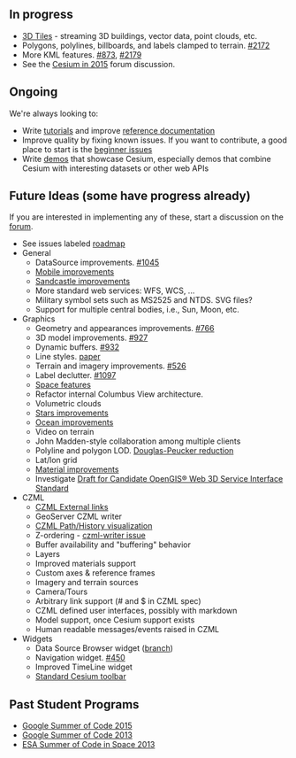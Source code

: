 ## In progress

* [3D Tiles](https://groups.google.com/forum/#!topic/cesium-dev/tCCooBxpZFU) - streaming 3D buildings, vector data, point clouds, etc.
* Polygons, polylines, billboards, and labels clamped to terrain. [#2172](https://github.com/AnalyticalGraphicsInc/cesium/issues/2172)
* More KML features. [#873](https://github.com/AnalyticalGraphicsInc/cesium/issues/873), [#2179](https://github.com/AnalyticalGraphicsInc/cesium/issues/2179)
* See the [Cesium in 2015](https://groups.google.com/forum/#!topic/cesium-dev/Z_RE-krc0HY) forum discussion.

## Ongoing

We're always looking to:
* Write [tutorials](Tutorials-Details) and improve [reference documentation](http://cesiumjs.org/refdoc.html)
* Improve quality by fixing known issues.  If you want to contribute, a good place to start is the [beginner issues](https://github.com/AnalyticalGraphicsInc/cesium/issues?direction=desc&labels=beginner&page=1&sort=updated&state=open)
* Write [demos](http://cesiumjs.org/demos.html) that showcase Cesium, especially demos that combine Cesium with interesting datasets or other web APIs

## Future Ideas (some have progress already)

If you are interested in implementing any of these, start a discussion on the [forum](http://cesiumjs.org/forum.html).

* See issues labeled [roadmap](https://github.com/AnalyticalGraphicsInc/cesium/issues?q=is%3Aopen+is%3Aissue+label%3Aroadmap)
* General
  * DataSource improvements. [#1045](https://github.com/AnalyticalGraphicsInc/cesium/issues/1045)
  * [Mobile improvements](Mobile-Details)
  * [Sandcastle improvements](Sandcastle-Details)
  * More standard web services: WFS, WCS, ...
  * Military symbol sets such as MS2525 and NTDS.  SVG files?
  * Support for multiple central bodies, i.e., Sun, Moon, etc.
* Graphics
  * Geometry and appearances improvements. [#766](https://github.com/AnalyticalGraphicsInc/cesium/issues/766)
  * 3D model improvements. [#927](https://github.com/AnalyticalGraphicsInc/cesium/issues/927)
  * Dynamic buffers. [#932](https://github.com/AnalyticalGraphicsInc/cesium/issues/932)
  * Line styles. [paper](http://jcgt.org/published/0002/02/08/)
  * Terrain and imagery improvements. [#526](https://github.com/AnalyticalGraphicsInc/cesium/issues/526)
  * Label declutter. [#1097](https://github.com/AnalyticalGraphicsInc/cesium/issues/1097)
  * [Space features](Space-features)
  * Refactor internal Columbus View architecture.
  * Volumetric clouds
  * [Stars improvements](Stars-Details)
  * [Ocean improvements](Ocean-Details)
  * Video on terrain
  * John Madden-style collaboration among multiple clients
  * Polyline and polygon LOD.  [Douglas-Peucker reduction](http://www.bowdoin.edu/~ltoma/teaching/cs350/spring06/Lecture-Handouts/hershberger92speeding.pdf)
  * Lat/lon grid
  * [Material improvements](https://github.com/AnalyticalGraphicsInc/cesium/wiki/Material-System-Details)
  * Investigate [Draft for Candidate OpenGIS® Web 3D Service Interface Standard](portal.opengeospatial.org/files/?artifact_id=36390)
* CZML
  * [CZML External links](External-links)
  * GeoServer CZML writer
  * [CZML Path/History visualization](CZML-History-visualization-details)
  * Z-ordering - [czml-writer issue](https://github.com/AnalyticalGraphicsInc/czml-writer/issues/20)
  * Buffer availability and "buffering" behavior
  * Layers
  * Improved materials support
  * Custom axes & reference frames
  * Imagery and terrain sources
  * Camera/Tours
  * Arbitrary link support (# and $ in CZML spec)
  * CZML defined user interfaces, possibly with markdown
  * Model support, once Cesium support exists
  * Human readable messages/events raised in CZML
* Widgets
   * Data Source Browser widget ([branch](https://github.com/AnalyticalGraphicsInc/cesium/compare/master...dataSourceBrowser))
  * Navigation widget. [#450](https://github.com/AnalyticalGraphicsInc/cesium/issues/450)
  * Improved TimeLine widget
  * [Standard Cesium toolbar](Cesium-standard-actions)

## Past Student Programs

* [Google Summer of Code 2015](Google-Summer-of-Code-Ideas-2015)
* [Google Summer of Code 2013](Google-Summer-of-Code-Ideas)
* [ESA Summer of Code in Space 2013](ESA-Summer-of-Code-in-Space-Ideas)